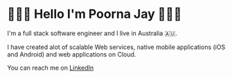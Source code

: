 # 👋👋👋 Hello I'm Poorna Jay 👋👋👋

I'm a full stack software engineer and I live in Australia 🇦🇺.

I have created alot of scalable Web services, native mobile applications (iOS and Android) and web applications on Cloud.

You can reach me on [LinkedIn](https://www.linkedin.com/in/poornajayasinghe/ "Poorna Jayasinghe")

<!--
**poornaonline/poornaonline** is a ✨ _special_ ✨ repository because its `README.md` (this file) appears on your GitHub profile.

Here are some ideas to get you started:

- 🔭 I’m currently working on ...
- 🌱 I’m currently learning ...
- 👯 I’m looking to collaborate on ...
- 🤔 I’m looking for help with ...
- 💬 Ask me about ...
- 📫 How to reach me: ...
- 😄 Pronouns: ...
- ⚡ Fun fact: ...
-->
